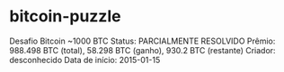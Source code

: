 # bitcoin-puzzle
Desafio Bitcoin ~1000 BTC Status: PARCIALMENTE RESOLVIDO Prêmio: 988.498 BTC (total), 58.298 BTC (ganho), 930.2 BTC (restante) Criador: desconhecido Data de início: 2015-01-15
